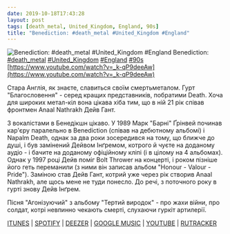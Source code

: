 ```yaml
---
date: 2019-10-18T17:43:28
layout: post
tags: [death_metal, United_Kingdom, England, 90s]
title: "Benediction: #death_metal #United_Kingdom #England"
---
```

![Benediction: #death_metal #United_Kingdom #England](https://i.ytimg.com/vi/_k-qP9deeAw/hqdefault.jpg)
Benediction: [#death_metal](/tags/#death_metal) [#United_Kingdom](/tags/#United_Kingdom) [#England](/tags/#England) [#90s](/tags/#90s) [https://www.youtube.com/watch?v=_k-qP9deeAw](https://www.youtube.com/watch?v=_k-qP9deeAw)

Стара Англія, як знаєте, славиться своїм смертьметалом. Гурт &quot;Благословення&quot; - серед кращих представників, побратими Death. Хоча для широких метал-кіл вона цікава хіба тим, що в ній 21 рік співав фронтмен Anaal Nathrakh Дейв Гант.

З вокалістами в Бенедікшн цікаво. У 1989 Марк &quot;Барні&quot; Ґрінвей починав кар&#39;єру паралельно в Benediction (співав на дебютному альбомі) і Napalm Death, однак за два роки зосередився на тому, що ближче до душі, і був замінений Дейвом Інґремом, котрого й чуєте на доданому аудіо - і бачите на доданому офіційному кліпі (і в цілому на 4 альбомах). Однак у 1997 році Дейв поміг Bolt Thrower на концерті, і роком пізніше його геть переманили (з ними він записав альбом &quot;Honour - Valour - Pride&quot;). Заміною став Дейв Гант, котрий уже через рік створив Anaal Nathrakh, але щось мене не туди понесло. До речі, з поточного року в гурті знову Дейв Інґрем.

Пісня &quot;Агонізуючий&quot; з альбому &quot;Тертий виродок&quot; - про жахи війни, про солдат, котрі невпинно чекають смерті, слухаючи гуркіт артилерії.

[ITUNES](https://music.apple.com/ru/album/grind-bastard/1460473507?l=en) | [SPOTIFY](https://open.spotify.com/album/6HLbTX8pUmVGHPMIGEz8V0) | [DEEZER](https://www.deezer.com/album/85850?utm_source=deezer&amp;utm_content=album-85850&amp;utm_term=1601611822_1571409685&amp;utm_medium=web) | [GOOGLE MUSIC](https://play.google.com/music/m/B3oosovjdjhih7awfuhda3jwr6a?t=Grind_Bastard_-_Benediction) | [YOUTUBE](https://www.youtube.com/playlist?list=OLAK5uy_kW80Dl0VkMct6yeg1DfdqqynviMrgj1A8) | [RUTRACKER](https://rutracker.org/forum/viewtopic.php?t=4278093)